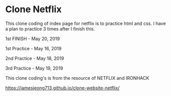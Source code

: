 # Clone Netflix
This clone coding of index page for netflix is to practice html and css.
I have a plan to practice 3 times after I finish this.

1st FINISH - May 20, 2019

1st Practice - May 16, 2019

2nd Practice - May 18, 2019

3rd Practice - May 19, 2019

This clone coding's is from the resource of NETFLIX and IRONHACK

https://jamesjeong713.github.io/clone-website-netflix/
